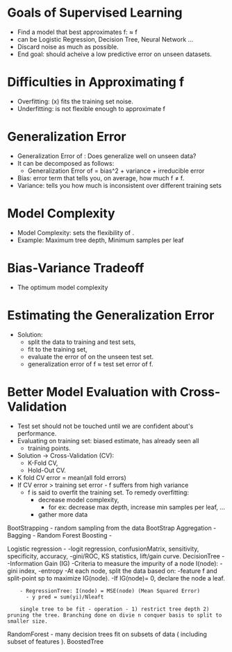 # Goals of Supervised Learning
  - Find a model that best approximates f: ≈ f
  - can be Logistic Regression, Decision Tree, Neural Network ...
  - Discard noise as much as possible.
  - End goal: should acheive a low predictive error on unseen datasets.

# Difficulties in Approximating f
  - Overfitting: (x) fits the training set noise.
  - Underfitting: is not flexible enough to approximate f
  
# Generalization Error
  - Generalization Error of : Does generalize well on unseen data?
  - It can be decomposed as follows:
    - Generalization Error of = bias^2 + variance + irreducible error
  - Bias: error term that tells you, on average, how much f ≠ f.
  - Variance: tells you how much is inconsistent over different training sets

# Model Complexity
  - Model Complexity: sets the flexibility of .
  - Example: Maximum tree depth, Minimum samples per leaf
  
# Bias-Variance Tradeoff
  - The optimum model complexity
  
# Estimating the Generalization Error
  - Solution:
    - split the data to training and test sets,
    - fit to the training set,
    - evaluate the error of on the unseen test set.
    - generalization error of f ≈ test set error of f.
    
# Better Model Evaluation with Cross-Validation
  - Test set should not be touched until we are confident about's performance.
  - Evaluating on training set: biased estimate, has already seen all
      - training points.
  - Solution → Cross-Validation (CV):
      - K-Fold CV,
      - Hold-Out CV.
  - K fold CV error = mean(all fold errors)
  - If CV error > training set error - f suffers from high variance
    - f is said to overfit the training set. To remedy overfitting:
      - decrease model complexity,
        - for ex: decrease max depth, increase min samples per leaf, ...
      - gather more data


BootStrapping - random sampling from the data
BootStrap Aggregation - Bagging - Random Forest
Boosting - 

Logistic regression - 
        -logit regression, confusionMatrix, sensitivity, specificity, accuracy, 
        -gini/ROC, KS statistics, lift/gain curve.
DecisionTree - 
        -Information Gain (IG) 
        -Criteria to measure the impurity of a node I(node):
          -gini index,
          -entropy
        -At each node, split the data based on:
          -feature f and split-point sp to maximize IG(node).
          -If IG(node)= 0, declare the node a leaf.
        
        - RegressionTree: I(node) = MSE(node) (Mean Squared Error)
          - y pred = sum(yi)/Nleaft
          
        single tree to be fit - operation - 1) restrict tree depth 2) pruning the tree. Branching done on divie n conquer basis to split to smaller size.
RandomForest - many decision trees fit on subsets of data ( including subset of features ).
BoostedTree
